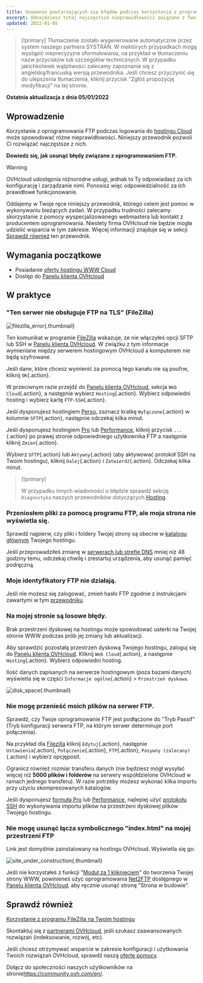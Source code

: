 ```yaml
---
title: Usuwanie powtarzających się błędów podczas korzystania z programu FTP
excerpt: Odnajdziesz tutaj najczęstsze nieprawidłowości związane z Twoim oprogramowaniem FTP
updated: 2022-01-05
---
```


> [!primary]
> Tłumaczenie zostało wygenerowane automatycznie przez system naszego partnera SYSTRAN. W niektórych przypadkach mogą wystąpić nieprecyzyjne sformułowania, na przykład w tłumaczeniu nazw przycisków lub szczegółów technicznych. W przypadku jakichkolwiek wątpliwości zalecamy zapoznanie się z angielską/francuską wersją przewodnika. Jeśli chcesz przyczynić się do ulepszenia tłumaczenia, kliknij przycisk "Zgłóś propozycję modyfikacji" na tej stronie.
>

**Ostatnia aktualizacja z dnia 05/01/2022**

## Wprowadzenie 

Korzystanie z oprogramowania FTP podczas logowania do [hostingu Cloud](https://www.ovhcloud.com/pl/web-hosting/) może spowodować różne nieprawidłowości. Niniejszy przewodnik pozwoli Ci rozwiązać najczęstsze z nich.

**Dowiedz się, jak usunąć błędy związane z oprogramowaniem FTP.**

> [!warning]
>
> OVHcloud udostępnia różnorodne usługi, jednak to Ty odpowiadasz za ich konfigurację i zarządzanie nimi. Ponosisz więc odpowiedzialność za ich prawidłowe funkcjonowanie.
>
> Oddajemy w Twoje ręce niniejszy przewodnik, którego celem jest pomoc w wykonywaniu bieżących zadań. W przypadku trudności zalecamy skorzystanie z pomocy wyspecjalizowanego webmastera lub kontakt z producentem oprogramowania. Niestety firma OVHcloud nie będzie mogła udzielić wsparcia w tym zakresie. Więcej informacji znajduje się w sekcji [Sprawdź również](#gofurther) ten przewodnik.
>

## Wymagania początkowe

- Posiadanie [oferty hostingu WWW Cloud](https://www.ovhcloud.com/pl/web-hosting/)
- Dostęp do [Panelu klienta OVHcloud](https://www.ovh.com/auth/?action=gotomanager&from=https://www.ovh.pl/&ovhSubsidiary=pl)

## W praktyce

### "Ten serwer nie obsługuje FTP na TLS" (FileZilla)

![filezilla_error](images/filezilla_error.png){.thumbnail}

Ten komunikat w programie [FileZilla](/pages/web/hosting/ftp_filezilla_user_guide) wskazuje, że nie włączyłeś opcji SFTP lub SSH w [Panelu klienta OVHcloud](https://www.ovh.com/auth/?action=gotomanager&from=https://www.ovh.pl/&ovhSubsidiary=pl). W związku z tym informacje wymieniane między serwerem hostingowym OVHcloud a komputerem nie będą szyfrowane.

Jeśli dane, które chcesz wymienić za pomocą tego kanału nie są poufne, kliknij `OK`{.action}.

W przeciwnym razie przejdź do [Panelu klienta OVHcloud](https://www.ovh.com/auth/?action=gotomanager&from=https://www.ovh.pl/&ovhSubsidiary=pl), sekcja `Web Cloud`{.action}, a następnie wybierz `Hosting`{.action}. Wybierz odpowiedni hosting i wybierz kartę `FTP-SSH`{.action}.

Jeśli dysponujesz hostingiem [Perso](https://www.ovhcloud.com/pl/web-hosting/personal-offer/), zaznacz kratkę `Wyłączone`{.action} w kolumnie `SFTP`{.action}, następnie odczekaj kilka minut.

Jeśli dysponujesz hostingiem [Pro](https://www.ovhcloud.com/pl/web-hosting/professional-offer/) lub [Performance](https://www.ovhcloud.com/pl/web-hosting/performance-offer/), kliknij przycisk `...`{.action} po prawej stronie odpowiedniego użytkownika FTP a następnie kliknij `Zmien`{.action}.

Wybierz `SFTP`{.action} lub `Aktywny`{.action} (aby aktywować protokół SSH na Twoim hostingu), kliknij `Dalej`{.action} i `Zatwierdź`{.action}. Odczekaj kilka minut.

> [!primary]
>
> W przypadku innych wiadomości o błędzie sprawdź sekcję `Diagnostyka` naszych przewodników dotyczących [Hosting](/products/web-cloud-hosting).
>

### Przeniosłem pliki za pomocą programu FTP, ale moja strona nie wyświetla się.

Sprawdź najpierw, czy pliki i foldery Twojej strony są obecne w [katalogu głównym](/pages/web/hosting/hosting_how_to_get_my_website_online#3-zapisanie-plikow-na-przestrzeni-dyskowej) Twojego hostingu.

Jeśli przeprowadziłeś zmianę w [serwerach lub strefie DNS](/pages/web/domains/dns_zone_edit#zrozumienie-pojecia-dns) mniej niż 48 godziny temu, odczekaj chwilę i zrestartuj urządzenia, aby usunąć pamięć podręczną.

### Moje identyfikatory FTP nie działają.

Jeśli nie możesz się zalogować, zmień hasło FTP zgodnie z instrukcjami zawartymi w tym [przewodniku](/pages/web/hosting/ftp_change_password).

### Na mojej stronie są losowe błędy.

Brak przestrzeni dyskowej na hostingu może spowodować usterki na Twojej stronie WWW podczas prób jej zmiany lub aktualizacji.

Aby sprawdzić pozostałą przestrzeń dyskową Twojego hostingu, zaloguj się do [Panelu klienta OVHcloud](https://www.ovh.com/auth/?action=gotomanager&from=https://www.ovh.pl/&ovhSubsidiary=pl). Kliknij `Web Cloud`{.action}, a następnie `Hosting`{.action}. Wybierz odpowiedni hosting.

Ilość danych zapisanych na serwerze hostingowym (poza bazami danych) wyświetla się w części `Informacje ogólne`{.action} > `Przestrzeń dyskowa`.

![disk_space](images/disk_space.png){.thumbnail}

### Nie mogę przenieść moich plików na serwer FTP.

Sprawdź, czy Twoje oprogramowanie FTP jest podłączone do "Tryb Passif" (Tryb konfiguracji serwera FTP, na którym serwer determinuje port połączenia).

Na przykład dla [Filezilla](/pages/web/hosting/ftp_filezilla_user_guide) kliknij `Edytuj`{.action}, następnie `Ustawienia`{.action}, `Połączenie`{.action}, `FTP`{.action}, `Pasywny (zalecany)`{.action} i wybierz opcjęposit.

Ogranicz również rozmiar transferu danych (nie będziesz mógł wysyłać więcej niż **5000 plików i folderów** na serwery współdzielone OVHcloud w ramach jednego transferu). W razie potrzeby możesz wykonać kilka importu przy użyciu skompresowanych katalogów.

Jeśli dysponujesz [formułą Pro](https://www.ovhcloud.com/pl/web-hosting/professional-offer/) lub [Performance](https://www.ovhcloud.com/pl/web-hosting/performance-offer/), najlepiej użyć [protokołu SSH](/pages/web/hosting/ssh_on_webhosting) do wykonywania importu plików na przestrzeni dyskowej plików Twojego hostingu.

### Nie mogę usunąć łącza symbolicznego "index.html" na mojej przestrzeni FTP

Link jest domyślnie zainstalowany na hostingu OVHcloud. Wyświetla się go:

![site_under_construction](images/site_under_construction.png){.thumbnail}

Jeśli nie korzystałeś z funkcji "[Moduł za 1 kliknięciem](/pages/web/hosting/cms_install_1_click_modules)" do tworzenia Twojej strony WWW, powinieneś użyć oprogramowania [Net2FTP](/pages/web/hosting/ftp_connection#1-logowanie-przez-ftp-explorer) dostępnego w [Panelu klienta OVHcloud](https://www.ovh.com/auth/?action=gotomanager&from=https://www.ovh.pl/&ovhSubsidiary=pl), aby ręcznie usunąć stronę "Strona w budowie".

## Sprawdź również <a name="gofurther"></a>

[Korzystanie z programu FileZilla na Twoim hostingu](/pages/web/hosting/ftp_filezilla_user_guide)

Skontaktuj się z [partnerami OVHcloud](https://partner.ovhcloud.com/pl/directory/), jeśli szukasz zaawansowanych rozwiązań (indeksowanie, rozwój, etc).

Jeśli chcesz otrzymywać wsparcie w zakresie konfiguracji i użytkowania Twoich rozwiązań OVHcloud, sprawdź naszą [ofertę pomocy](https://www.ovhcloud.com/pl/support-levels/).

Dołącz do społeczności naszych użytkowników na stronie<https://community.ovh.com/en/>.

